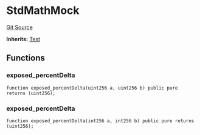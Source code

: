 # StdMathMock
[Git Source](https://github.com/dustinstacy/boncurs/blob/52a092a7ad60aeeee3132e910b32ca470eb8882d/lib/forge-std/test/StdMath.t.sol)

**Inherits:**
[Test](/lib/forge-std/src/Test.sol/abstract.Test.md)


## Functions
### exposed_percentDelta


```solidity
function exposed_percentDelta(uint256 a, uint256 b) public pure returns (uint256);
```

### exposed_percentDelta


```solidity
function exposed_percentDelta(int256 a, int256 b) public pure returns (uint256);
```

